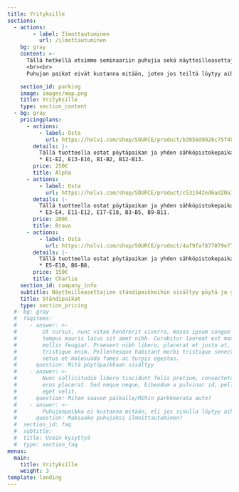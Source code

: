 ```yaml
---
title: Yrityksille
sections:
  - actions:
        - label: Ilmottautuminen
          url: /ilmottautuminen
    bg: gray
    content: >-
      Tällä hetkellä etsimme seminaariin puhujia sekä näytteilleasettajia. Näytteilleasettajapaikat kustantavat kahdelle päivälle 150 – 250 € riippuen ständin sijannista tapahtuma-alueella. Rahat ohjataan lyhentämättömänä IoT-Seminaarin kehittämiseen sekä Tieto- ja viestintätekniikan kerho SOURCE ry:lle, joka mm. tukee opiskelijoiden omia projekteja ja järjestää opiskelijatapahtumia. 
      <br><br>
      Puhujan paikat eivät kustanna mitään, joten jos teiltä löytyy aiheeseen liittyvää tietoa ja kerrottavaa, ilmoittautukaa ihmeessä mukaan! Linkki ilmoittautumiseen löytyy tästä, ja ilmoittautuminen-välilehdeltä. Esitysten kesto on noin 30-45 minuuttia.

    section_id: parking
    image: images/map.png
    title: Yrityksille
    type: section_content
  - bg: gray
    pricingplans:
      - actions:
          - label: Osta
            url: https://holvi.com/shop/SOURCE/product/b3956d9926c75f486b03fede3d1e7a51/
        details: |-
          Tällä tuotteella ostat pöytäpaikan ja yhden sähköpistokepaikan Tampereen ammattikorkeakoululla järjestettävään IoT-seminaaritapahtumaan. Tähän hintaluokkaan kuuluvat paikat 
          * E1-E2, E13-E16, B1-B2, B12-B13.
        price: 250€
        title: Alpha
      - actions:
          - label: Osta
            url: https://holvi.com/shop/SOURCE/product/c531942ed6ad20a7affce38750421283/
        details: |-
          Tällä tuotteella ostat pöytäpaikan ja yhden sähköpistokepaikan Tampereen ammattikorkeakoululla järjestettävään IoT-seminaaritapahtumaan. Tähän hintaluokkaan kuuluvat paikat 
          * E3-E4, E11-E12, E17-E18, B3-B5, B9-B11.
        price: 200€
        title: Bravo
      - actions:
          - label: Osta
            url: https://holvi.com/shop/SOURCE/product/4af9faf877079e77fc2f1ec0e951dade/
        details: |-
          Tällä tuotteella ostat pöytäpaikan ja yhden sähköpistokepaikan Tampereen ammattikorkeakoululla järjestettävään IoT-seminaaritapahtumaan. Tähän hintaluokkaan kuuluvat paikat 
          * E5-E10, B6-B8.
        price: 150€
        title: Charlie
    section_id: company_info
    subtitle: Näytteilleasettajien ständipaikkoihin sisältyy pöytä ja yksi pistokepaikka. Paikkoja voi ostaa alta SOURCE ry:n verkkokaupan kautta
    title: Ständipaikat
    type: section_pricing
  #- bg: gray
  #  faqitems:
  #    - answer: >-
  #        Ut cursus, nunc vitae hendrerit viverra, massa ipsum congue quam, sed
  #        tempus mauris lacus sit amet nibh. Curabitur laoreet est maximus
  #        mollis feugiat. Praesent nibh libero, placerat et justo at, luctus
  #        tristique enim. Pellentesque habitant morbi tristique senectus et
  #        netus et malesuada fames ac turpis egestas.
  #      question: Mitä pöytöpaikkaan sisältyy
  #    - answer: >-
  #        Nunc sollicitudin libero tincidunt felis pretium, consectetur aliquam
  #        eros placerat. Sed neque neque, bibendum a pulvinar id, pellentesque
  #        eget velit. 
  #      question: Miten saavun paikalle/Mihin parkkeerata auto?
  #    - answer: >-
  #        Puhujanpaikka ei kustanna mitään, eli jos sinulla löytyy aiheisiin asiantuntijuutta ja tietoa, ilmoittaudu mukaan puhujaksi.
  #      question: Maksaako puhujaksi ilmoittautuminen?
  #  section_id: faq
  #  subtitle: 
  #  title: Usein kysyttyä
  #  type: section_faq
menus:
  main:
    title: Yrityksille
    weight: 3
template: landing
---
```


